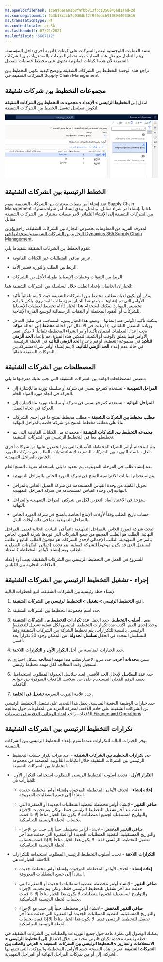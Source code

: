 ```yaml
---
ms.openlocfilehash: 1c68a66aa92b8f9fbb713fdc1350846ad1aad42d
ms.sourcegitcommit: 7b3b18c3cb7e930dbf2f9f6edcb9108044033616
ms.translationtype: HT
ms.contentlocale: ar-SA
ms.lasthandoff: 07/22/2021
ms.locfileid: "6667142"
---
```

تعتمد العمليات اللوجستية لبعض الشركات على كيانات قانونية أخرى داخل المؤسسة. ويتم التعامل مع مثل هذه العمليات باستخدام المبيعات والمشتريات بين الشركات الشقيقة لأن هذه الكيانات القانونية تحتوي على مخطط حسابات منفصل.

تراجع هذه الوحدة التخطيط بين الشركات الشقيقة وتوضح كيفية تكوين التخطيط بين الشركات الشقيقة في Supply Chain Management.

## <a name="intercompany-planning-groups"></a>مجموعات التخطيط بين شركات شقيقة


انتقل إلى **التخطيط الرئيسي > الإعداد > مجموعات التخطيط بين الشركات الشقيقة** لتكوين تسلسل تشغيل الخطط بين الشركات الشقيقة.

![لقطة شاشة لصفحة مجموعات التخطيط بين الشركات الشقيقة.](../media/intercompany-plan-group.png) 

## <a name="intercompany-master-plans"></a>الخطط الرئيسية بين الشركات الشقيقة

عند إنشاء أمر مبيعات مشترك بين الشركات الشقيقة، يقوم Supply Chain Management تلقائياً بإنشاء أمر شراء مقابل. وبالمثل، يؤدي إنشاء أمر شراء مشترك بين الشركات الشقيقة إلى الإنشاء التلقائي لأمر مبيعات مشترك بين الشركات الشقيقة مقابل.

لمعرفة المزيد من المعلومات بخصوص التجارة بين الشركات الشقيقة، راجع [تكوين التجارة بين الشركات الشقيقة واستخدامها في Dynamics 365 Supply Chain Management](https://docs.microsoft.com/learn/modules/configure-use-intercompany-trade-dyn365-supply-chain-mgmt/?azure-portal=true).

تقوم الخطط بين الشركات الشقيقة بتنفيذ ما يلي:

-   عرض صافي المتطلبات عبر الكيانات القانونية.

-   الربط بين الطلب والتوريد قصير الأمد.

-   الربط بين التنبؤات وعمليات الإسقاط طويلة الأجل بين الشركات.

الخياران الخاصان بإعداد الطلب خلال السلسلة بين الشركات الشقيقة هما:

-   يمكن أن يكون لديك مطلب مخطط بين الشركات الشقيقة حيث لا يتم تلقائياً تأكيد الأوامر التي تم إنشاؤها - يتمتع هذا الخيار بميزة طلب المشروع، ولكن لا يلزم تخصيص الموارد. يمكنك استخدام هذا الخيار كأداة تخطيط لعمليات الإسقاط للشركات أو العقود المحتملة أو النفقات الرأسمالية لتوسيع القدرة الإنتاجية.

-   يمكنك تأكيد الأوامر عند إنشائها - ويتمتع هذا الخيار بميزة المساعدة في تقليل التدخل وزيادة التشغيل التلقائي. إذا رغبت في الانتقال من الحالة **مخطط** إلى الحالة **مؤكد**، يجب إعداد المعلمات لضمان تأكيد أوامر الشراء المخططة تلقائياً. لا يمكن تغيير الأوامر فيما يتعلق بالوقت أو الكمية.
    لتمكين هذه الميزة، قم بإعداد **الحد الزمني للتأكيد** في مجموعة التغطية، أو قم بإعداد **الحد الزمني للتأكيد** في الخطة الرئيسية. في حالة عدم إعداد **الحد الزمني للتأكيد**، لا يتم إنشاء أوامر شراء مشتركة بين الشركات الشقيقة تلقائياً.

## <a name="intercompany-terms"></a>المصطلحات بين الشركات الشقيقة

تتضمن المصطلحات الهامة بين الشركات الشقيقة التي يجب عليك معرفتها ما يلي:

-   **المراحل التمهيدية** - تستخدم كمرجع نسبي في شركة أو سلسلة توريد ما للإشارة إلى الحركة في اتجاه مورد المواد الخام.

-   **المراحل النهائية** - تستخدم كمرجع نسبي في شركة أو سلسلة توريد ما للإشارة إلى الحركة في اتجاه العميل.

-   **مطلب مخطط بين الشركات الشقيقة** - مطلب مخطط لمنتج ما في إحدى الشركات بناءً على مطلب مخطط للمنتج من شركة خاصة بالمراحل النهائية.

-   **مجموعه التخطيط بين الشركات الشقيقة** - مجموعة من الكيانات القانونية التي يتم تخطيطها معاً في التخطيط الرئيسي بين الشركات الشقيقة.

يتم استخدام أوامر الشراء المخططة للأصناف التي يتم الحصول عليها من شركات أخرى داخل سلسلة التوريد بين الشركات الشقيقة لإنشاء تمثيلات للطلب في شركات المورد الخاص بالمراحل التمهيدية.

عند إنشاء طلب في المرحلة التمهيدية، يتم تحديد ما يلي باستخدام تعريف المنتج العام.

-   يتم استخدام البيانات الافتراضية للمنتج في شركة المورد الخاص بالمراحل التمهيدية.

-   تحويل الكمية من وحدة القياس المستخدمة في شركة العميل الخاص بالمراحل النهائية إلى وحدة القياس المستخدمة في شركة المراحل التمهيدية.

-   ستؤخذ في الاعتبار أبعاد التخزين لكل من شركتي المراحل التمهيدية والمراحل النهائية.

-   حساب تاريخ الطلب وفقاً لأوقات الإنتاج الخاصة بالمنتج في شركة المورد الخاص بالمراحل التمهيدية، بما في ذلك أوقات النقل.

تبحث شركة المورد الخاص بالمراحل التمهيدية دائماً في البيانات الحالية لعميل المراحل النهائية. الطلب هو الطلب المجمع من جميع الشركات التي توردها شركة المورد الخاص بالمراحل التمهيدية. الطلب الإجمالي لإحدى الشركات هو مجموع الطلب التابع والطلب المستقل الذي قد يكون موجوداً للشركة الفعلية. يتم تحديد إجمالي المكونات المطلوبة للطلب ويتم إنشاء الأوامر المخططة كالمعتاد.

للشروع في العمل في التخطيط الرئيسي بين الشركات الشقيقة، يجب أولا إعداد العلاقات التجارية بين الكيانين.

## <a name="procedure---run-intercompany-master-planning"></a>إجراء - تشغيل التخطيط الرئيسي بين الشركات الشقيقة

لإنشاء خطة رئيسية بين الشركات الشقيقة، اتبع الخطوات التالية.

1.  افتح **التخطيط الرئيسي > تشغيل > التخطيط الرئيسي بين الشركات الشقيقة**.

2.  حدد اسم مجموعة التخطيط بين الشركات الشقيقة.

3.  ضمن **أسلوب التخطيط**، حدد الحقل **عدد تكرارات التخطيط بين الشركات الشقيقة** وحدد إحدى القيم. اكتب عدد تكرارات التخطيط الرئيسي لكل عملية تشغيل للتخطيط الرئيسي. بالنسبة للتكرارات، يتم تخطيط الشركة بين الشركات الشقيقة وفقاً للتسلسل المحدد في الحقل **تسلسل الجدولة**. من الممكن وجود 30 تكراراً بحد أقصي.

4.  حدد الخيارات المناسبة من أجل **التكرار الأول** و **التكرارات اللاحقة**.

5.  ضمن **محددات أخرى**، حدد مربع الاختيار **تعقب مدة مهمة المعالجة** بشكل اختياري لتسجيل وقت المعالجة لكل مهمة تخطيط رئيسي.

6.  حدد **عدد السلاسل** لإدخال الحد الأقصى لعدد سلاسل الجدولة المطلوب استخدامها. يعتمد الرقم الفعلي المستخدم على عدد سلاسل الدُفعات المتوفرة بين خوادم الدُفعات.

7.  حدد علامة التبويب السريعة **تشغيل في الخلفية**.

حدد خيارات الوظيفة الدفعية المناسبة. يعمل هذا التحديد على تشغيل التخطيط الرئيسي بين الشركات الشقيقة على خادم الدُفعة. لمعرفة المزيد من المعلومات حول معالجة الدُفعات، راجع [إعداد الوظائف الدفعية في تطبيقات Finance and Operations](https://docs.microsoft.com/learn/modules/setup-batch-jobs-finance-operations/?azure-portal=true).

## <a name="iterations-for-intercompany-master-planning"></a>تكرارات التخطيط الرئيسي بين الشركات الشقيقة

تتوفر الخيارات التالية للتكرارات عندما تقوم بإعداد التخطيط الرئيسي بين الشركات الشقيقة.

-   **عدد تكرارات التخطيط بين الشركات الشقيقة** - عدد مرات تكرار حساب التخطيط الرئيسي بين الشركات الشقيقة خلال الكيانات القانونية المضمنة في مجموعة التخطيط بين الشركات الشقيقة.

-   **التكرار الأول** - تحديد أسلوب التخطيط الرئيسي المطلوب استخدامه للتكرار الأول. الخيارات هي:

    -   **إعادة إنشاء** - لحذف الأوامر المخططة الموجودة وإنشاء أوامر مخططة جديدة استناداً إلى جميع المتطلبات المعروفة.

    -   **صافي التغيير** - لإنشاء أوامر مخططة لتغطية المتطلبات الجديدة أو المتغيرة التي حدثت منذ آخر تشغيل للتخطيط الرئيسي فقط. ولكن يتم تحديث الإجراء والتواريخ المستقبلية لجميع المتطلبات. لا يكون هذا الخيار متاحاً إلا إذا قمت بحساب الخطة الرئيسية الديناميكية.

    -   **صافي التغيير المخفض** - لإنشاء أوامر مخططة، جنباً إلى جنب مع الإجراء والتواريخ المستقبلية، لتغطية المتطلبات الجديدة أو المتغيرة التي حدثت منذ آخر تشغيل للتخطيط الرئيسي فقط. لا يكون هذا الخيار متاحاً إلا إذا قمت بحساب الخطة الرئيسية الديناميكية.

-   **التكرارات اللاحقة** - تحديد أسلوب التخطيط الرئيسي المطلوب استخدامه للتكرارات اللاحقة. الخيارات هي:

    -   **إعادة إنشاء** - لحذف الأوامر المخططة الموجودة وإنشاء أوامر مخططة جديدة استناداً إلى جميع المتطلبات المعروفة.

    -   **صافي التغيير** - لإنشاء أوامر مخططة لتغطية المتطلبات الجديدة أو المتغيرة التي حدثت منذ آخر تشغيل للتخطيط الرئيسي فقط. ولكن يتم تحديث الإجراء والتواريخ المستقبلية لجميع المتطلبات. لا يكون هذا الخيار متاحاً إلا إذا قمت بحساب الخطة الرئيسية الديناميكية.

    -   **صافي التغيير المخفض** - لإنشاء أوامر مخططة، جنباً إلى جنب مع الإجراء والتواريخ المستقبلية، لتغطية المتطلبات الجديدة أو المتغيرة التي حدثت منذ آخر تشغيل للتخطيط الرئيسي فقط. لا يكون هذا الخيار متاحاً إلا إذا قمت بحساب الخطة الرئيسية الديناميكية.

يمكنك الوصول إلى نظرة عامة حول جميع التوريدات والطلبات بين الشركات الشقيقة في خطة رئيسية محددة لكيان قانوني محدد من خلال الانتقال إلى **التخطيط الرئيسي > الاستعلامات والتقارير > التخطيط الرئيسي بين الشركات الشقيقة > العرض والطلب بين الشركات الشقيقة**. تعرض هذه الصفحة جميع الأوامر، المخططة والمؤكدة، التي تتمتع بها الشركة، إلى أو من شركات المراحل النهائية أو المراحل التمهيدية.
